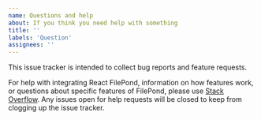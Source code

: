 ```yaml
---
name: Questions and help
about: If you think you need help with something
title: ''
labels: 'Question'
assignees: ''
---
```


This issue tracker is intended to collect bug reports and feature requests.

For help with integrating React FilePond, information on how features work, or questions about specific features of FilePond, please use [Stack Overflow](https://stackoverflow.com/questions/tagged/filepond). Any issues open for help requests will be closed to keep from clogging up the issue tracker.

